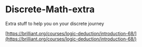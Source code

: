 # Discrete-Math-extra
Extra stuff to help you on your discrete journey

[https://brilliant.org/courses/logic-deduction/introduction-68/](https://brilliant.org/courses/logic-deduction/introduction-68/)
